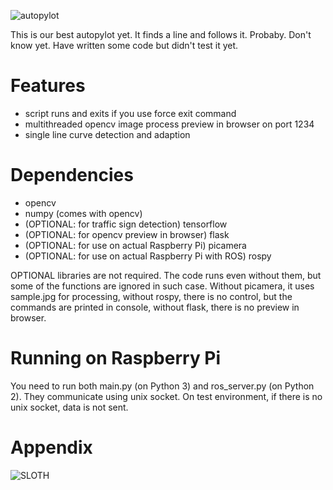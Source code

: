 ![autopylot](http://i.imgur.com/HxtNn33.gif)

This is our best autopylot yet. It finds a line and follows it. Probaby. Don't know yet. Have written some code but didn't test it yet.

# Features

- script runs and exits if you use force exit command
- multithreaded opencv image process preview in browser on port 1234
- single line curve detection and adaption

# Dependencies

- opencv
- numpy (comes with opencv)
- (OPTIONAL: for traffic sign detection) tensorflow
- (OPTIONAL: for opencv preview in browser) flask
- (OPTIONAL: for use on actual Raspberry Pi) picamera
- (OPTIONAL: for use on actual Raspberry Pi with ROS) rospy

OPTIONAL libraries are not required. The code runs even without them, but some of the functions are ignored in such case. Without picamera, it uses sample.jpg for processing, without rospy, there is no control, but the commands are printed in console, without flask, there is no preview in browser.

# Running on Raspberry Pi

You need to run both main.py (on Python 3) and ros_server.py (on Python 2). They communicate using unix socket. On test environment, if there is no unix socket, data is not sent.

# Appendix

![SLOTH](https://i.ytimg.com/vi/mkQzYyi25sA/maxresdefault.jpg)
